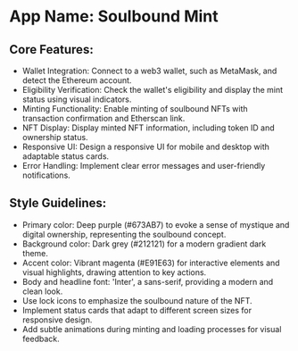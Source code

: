 # **App Name**: Soulbound Mint

## Core Features:

- Wallet Integration: Connect to a web3 wallet, such as MetaMask, and detect the Ethereum account.
- Eligibility Verification: Check the wallet's eligibility and display the mint status using visual indicators.
- Minting Functionality: Enable minting of soulbound NFTs with transaction confirmation and Etherscan link.
- NFT Display: Display minted NFT information, including token ID and ownership status.
- Responsive UI: Design a responsive UI for mobile and desktop with adaptable status cards.
- Error Handling: Implement clear error messages and user-friendly notifications.

## Style Guidelines:

- Primary color: Deep purple (#673AB7) to evoke a sense of mystique and digital ownership, representing the soulbound concept.
- Background color: Dark grey (#212121) for a modern gradient dark theme.
- Accent color: Vibrant magenta (#E91E63) for interactive elements and visual highlights, drawing attention to key actions.
- Body and headline font: 'Inter', a sans-serif, providing a modern and clean look.
- Use lock icons to emphasize the soulbound nature of the NFT.
- Implement status cards that adapt to different screen sizes for responsive design.
- Add subtle animations during minting and loading processes for visual feedback.